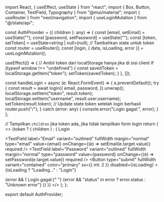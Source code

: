 import React, { useEffect, useState } from "react";
import { Box, Button, Container, TextField, Typography } from "@mui/material";
import { useRouter } from "next/navigation";
import { useLoginMutation } from "@/state/api";

const AuthProvider = ({ children }: any) => {
  const [email, setEmail] = useState("");
  const [password, setPassword] = useState("");
  const [token, setToken] = useState<string | null>(null); // Tambahkan state untuk token
  const router = useRouter();
  const [login, { data, isLoading, error }] = useLoginMutation();

  useEffect(() => {
    // Ambil token dari localStorage hanya jika di sisi client
    if (typeof window !== "undefined") {
      const savedToken = localStorage.getItem("token");
      setToken(savedToken);
    }
  }, []);

  const handleLogin = async (e: React.FormEvent) => {
    e.preventDefault();
    try {
      const result = await login({
        email,
        password,
      }).unwrap();
      localStorage.setItem("token", result.token);
      localStorage.setItem("username", result.user.username);
      setToken(result.token); // Update state token setelah login berhasil
      router.push("/");
    } catch (error: any) {
      console.error("Login gagal:", error);
    }
  };

  // Tampilkan `children` jika token ada, jika tidak tampilkan form login
  return (
    <>
      {token ? (
        children
      ) : (
        <Container maxWidth="xs">
          <Box
            display="flex"
            flexDirection="column"
            alignItems="center"
            justifyContent="center"
            height="100vh"
          >
            <Typography variant="h4" component="h1" gutterBottom>
              Login
            </Typography>
            <form onSubmit={handleLogin}>
              <TextField
                label="Email"
                variant="outlined"
                fullWidth
                margin="normal"
                type="email"
                value={email}
                onChange={(e) => setEmail(e.target.value)}
                required
              />
              <TextField
                label="Password"
                variant="outlined"
                fullWidth
                margin="normal"
                type="password"
                value={password}
                onChange={(e) => setPassword(e.target.value)}
                required
              />
              <Button
                type="submit"
                fullWidth
                variant="contained"
                color="primary"
                sx={{ mt: 2 }}
                disabled={isLoading}
              >
                {isLoading ? "Loading..." : "Login"}
              </Button>
            </form>
            {error && (
              <Typography color="error" variant="body2" mt={2}>
                Login gagal:{" "}
                {error && "status" in error ? error.status : "Unknown error"}
              </Typography>
            )}
          </Box>
        </Container>
      )}
    </>
  );
};

export default AuthProvider;
